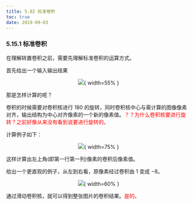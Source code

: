 ```yaml
---
title: 5.02 标准卷积
toc: true
date: 2019-09-03
---
```


### 5.15.1 标准卷积

在理解转置卷积之前，需要先理解标准卷积的运算方式。

首先给出一个输入输出结果

<center>

![](http://images.iterate.site/blog/image/20190722/tN8XXkmlfdWR.png?imageslim){ width=55% }

</center>


那是怎样计算的呢？

卷积的时候需要对卷积核进行 180 的旋转，同时卷积核中心与需计算的图像像素对齐，输出结构为中心对齐像素的一个新的像素值。<span style="color:red;">？？为什么卷积核要进行旋转？之前好像从来没有看到说要进行旋转的。</span>

计算例子如下：

<center>

![](http://images.iterate.site/blog/image/20190722/jXfstoAFLBp0.png?imageslim){ width=75% }

</center>


这样计算出左上角(即第一行第一列)像素的卷积后像素值。

给出一个更直观的例子，从左到右看，原像素经过卷积由 $1$ 变成 $-8$。

<center>

![](http://images.iterate.site/blog/image/20190722/T7EtyssqRFhI.png?imageslim){ width=60% }

</center>


通过滑动卷积核，就可以得到整张图片的卷积结果。<span style="color:red;">是的。</span>
